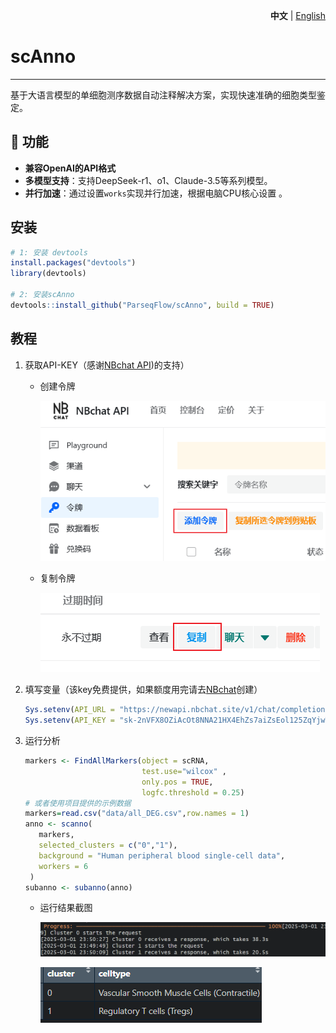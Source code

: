 <p align="right">
   <strong>中文</strong> | <a href="./README.md">English</a>
</p>

# scAnno 

------

基于大语言模型的单细胞测序数据自动注释解决方案，实现快速准确的细胞类型鉴定。

## 🧬 功能

-  **兼容OpenAI的API格式**
-  **多模型支持**：支持DeepSeek-r1、o1、Claude-3.5等系列模型。
- **并行加速**：通过设置`works`实现并行加速，根据电脑CPU核心设置  。



## 安装

```R
# 1: 安装 devtools
install.packages("devtools")
library(devtools)

# 2: 安装scAnno
devtools::install_github("ParseqFlow/scAnno", build = TRUE)
```



## 教程

1. 获取API-KEY（感谢[NBchat API](https://newapi.nbchat.site/))的支持）

   - 创建令牌

     ![image-20250301233047496](https://github.com/ParseqFlow/scAnno/blob/main/docs/images/image-20250301233047496.png)

   - 复制令牌

     ![image-20250301234049903](https://github.com/ParseqFlow/scAnno/blob/main/docs/images/image-20250301234049903.png)

2. 填写变量（该key免费提供，如果额度用完请去[NBchat](https://newapi.nbchat.site/)创建）

   ``` R
   Sys.setenv(API_URL = "https://newapi.nbchat.site/v1/chat/completions")
   Sys.setenv(API_KEY = "sk-2nVFX8OZiAcOt8NNA21HX4EhZs7aiZsEol125ZqYjwT3E8zo") 
   ```

3. 运行分析

   ``` R
   markers <- FindAllMarkers(object = scRNA,
                             test.use="wilcox" ,
                             only.pos = TRUE,
                             logfc.threshold = 0.25)  
   # 或者使用项目提供的示例数据
   markers=read.csv("data/all_DEG.csv",row.names = 1)
   anno <- scanno(
      markers,
      selected_clusters = c("0","1"),
      background = "Human peripheral blood single-cell data",
      workers = 6
    )
   subanno <- subanno(anno)
   ```

   - 运行结果截图

     ![image-20250301235129439](https://github.com/ParseqFlow/scAnno/blob/main/docs/images/image-20250301235129439.png)

     ![image-20250301235241983](https://github.com/ParseqFlow/scAnno/blob/main/docs/images/image-20250301235241983.png)







